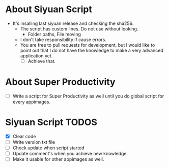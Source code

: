 # About Siyuan Script
- It's insalling last siyuan release and checking the sha256.
  - The script has custom lines. Do not use without looking.
    - Folder paths, File moving
  - I don't take responsibility if cause errors.
  - You are free to pull requests for development, but I would like to point out that I do not have the knowledge to make a very advanced application yet.
    - [ ] Achieve that.
# About Super Productivity
- [ ] Write a script for Super Productivity as well until you do global script for every appimages.

# Siyuan Script TODOS
- [X] Clear code
- [ ] Write version txt file
- [ ] Check update when script started
- [ ] Update comment's when you achieve new knowledge.
- [ ] Make it usable for other appimages as well.
